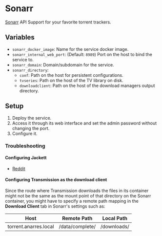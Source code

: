 # Sonarr

[Sonarr](https://github.com/Sonarr/Sonarr) API Support for your favorite
torrent trackers.

## Variables

* `sonarr_docker_image`: Name for the service docker image.
* `sonarr_internal_web_port`: (Default: `8989`) Port on the host to bind the
   service to.
* `sonarr_domain`: Domain/subdomain for the service.
* `sonarr_directory`:
   * `conf`: Path on the host for persistent configurations.
   * `tvseries`: Path on the host of the TV library on disk.
   * `downloadclient`: Path on the host of the download managers output
     directory.

## Setup

1. Deploy the service.
1. Access it through its web interface and set the admin password without
   changing the port.
1. Configure it.

### Troubleshooting

#### Configuring Jackett

* [Reddit](https://www.reddit.com/r/sonarr/comments/936s4n/cant_configure_jackett_in_sonarr/)

#### Configuring Transmission as the download client

Since the route where Transmission downloads the files in its container might
not be the same as the mount point of that directory on the Sonarr container,
you might have to specify a remote path mapping in the **Download Client** tab
in Sonarr's settings such as:

| Host                  | Remote Path     | Local Path  |
| --------------------- | --------------- | ----------- |
| torrent.anarres.local | /data/complete/ | /downloads/ |
